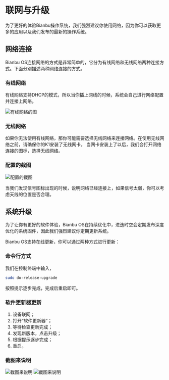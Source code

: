 # 联网与升级

为了更好的体验Bianbu操作系统，我们强烈建议你使用网络，因为你可以获取更多的应用以及我们发布的最新的操作系统。

## 网络连接

Bianbu OS连接网络的方式是非常简单的，它分为有线网络和无线网络两种连接方式。下面分别描述两种网络连接的方式。

### 有线网络

有线网络支持DHCP的模式，所以当你插上网线的时候，系统会自己进行网络配置并连接上网络。


![有线网络的图](/img/k1/os/eth.png)

### 无线网络

如果你无法使用有线网络，那你可能需要选择无线网络来连接网络。在使用无线网络之前，请确保你的K1安装了无线网卡。
当网卡安装上了以后，我们会打开网络连接的图标，选择无线网络。

### 配置的截图

![配置的截图](/img/k1/os/wifi.png)

当我们发现信号图标出现的时候，说明网络已经连接上，如果信号太弱，你可以考虑天线的位置是否合理。

## 系统升级

为了让你有更好的软件体验，Bianbu OS在持续优化中，进迭时空会定期发布深度优化的系统固件，因此我们强烈建议你定期更新系统。

Bianbu OS支持在线更新，你可以通过两种方式进行更新：

### 命令行方式

我们在控制终端中输入，

```bash
sudo do-release-upgrade
```

按照提示逐步完成，完成后重启即可。

### 软件更新器更新

1. 设备联网；
2. 打开“软件更新器”；
3. 等待检查更新完成；
4. 发现新版本，点击升级；
5. 根据提示逐步完成；
6. 重启。

### 截图来说明

![截图来说明](/img/k1/os/package_update.png)
![截图来说明](/img/k1/os/package_update1.png)

